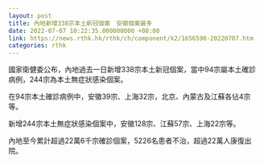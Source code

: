 ```yaml
---
layout: post
title: 內地新增338宗本土新冠個案　安徽個案最多
date: 2022-07-07 10:22:35.000000000 +08:00
link: https://news.rthk.hk/rthk/ch/component/k2/1656590-20220707.htm
categories: rthk
---
```


國家衛健委公布，內地過去一日新增338宗本土新冠個案，當中94宗屬本土確診病例，244宗為本土無症狀感染個案。

在94宗本土確診病例中，安徽39宗、上海32宗，北京、內蒙古及江蘇各佔4宗等。

新增244宗本土無症狀感染個案中，安徽128宗、江蘇57宗、上海22宗等。

內地至今累計超過22萬6千宗確診個案，5226名患者不治，超過22萬人康復出院。
